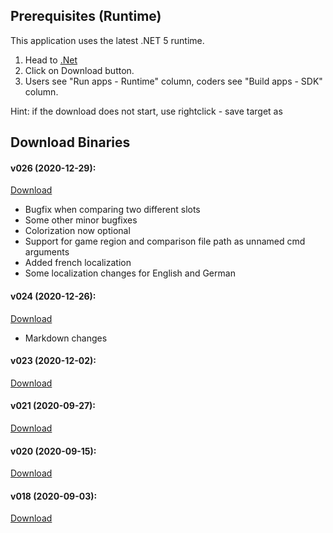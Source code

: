 ﻿## Prerequisites (Runtime)
This application uses the latest .NET 5 runtime.

1) Head to <a href=https://dotnet.microsoft.com target=_>.Net</a>
2) Click on Download button.
3) Users see "Run apps - Runtime" column, coders see "Build apps - SDK" column.

Hint: if the download does not start, use rightclick - save target as

## Download Binaries
#### v026 (2020-12-29):
<a href="http://xeth.de/Releases/SramComparer/Comparer-SoE.0.2.6.zip">Download</a>
* Bugfix when comparing two different slots
* Some other minor bugfixes
* Colorization now optional
* Support for game region and comparison file path as unnamed cmd arguments
* Added french localization
* Some localization changes for English and German

#### v024 (2020-12-26):
<a href="http://xeth.de/Releases/SramComparer/Comparer-SoE.0.2.4.zip">Download</a>
* Markdown changes

#### v023 (2020-12-02):
<a href="http://xeth.de/Releases/SramComparer/Comparer-SoE.0.2.3.zip">Download</a>

#### v021 (2020-09-27):
<a href="http://xeth.de/Releases/SramComparer/Comparer-SoE.0.2.1.zip">Download</a>

#### v020 (2020-09-15):
<a href="http://xeth.de/Releases/SramComparer/Comparer-SoE.0.2.0.zip">Download</a>

#### v018 (2020-09-03):
<a href="http://xeth.de/Releases/SramComparer/Comparer-SoE.0.1.8.zip">Download</a>